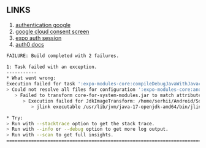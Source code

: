 ## LINKS

1. [authentication google](https://docs.expo.dev/guides/authentication/#google)
2. [google cloud consent screen](https://console.cloud.google.com/apis/credentials/consent/edit?project=expo-react-native-auth-373108)
3. [expo auth session](https://docs.expo.dev/versions/latest/sdk/auth-session/)
4. [auth0 docs](https://auth0.com/docs/quickstart/native/react-native-expo/interactive)

```bash
FAILURE: Build completed with 2 failures.

1: Task failed with an exception.
-----------
* What went wrong:
Execution failed for task ':expo-modules-core:compileDebugJavaWithJavac'.
> Could not resolve all files for configuration ':expo-modules-core:androidJdkImage'.
   > Failed to transform core-for-system-modules.jar to match attributes {artifactType=_internal_android_jdk_image, org.gradle.libraryelements=jar, org.gradle.usage=java-runtime}.
      > Execution failed for JdkImageTransform: /home/serhii/Android/Sdk/platforms/android-31/core-for-system-modules.jar.
         > jlink executable /usr/lib/jvm/java-17-openjdk-amd64/bin/jlink does not exist.

* Try:
> Run with --stacktrace option to get the stack trace.
> Run with --info or --debug option to get more log output.
> Run with --scan to get full insights.
==============================================================================
```
